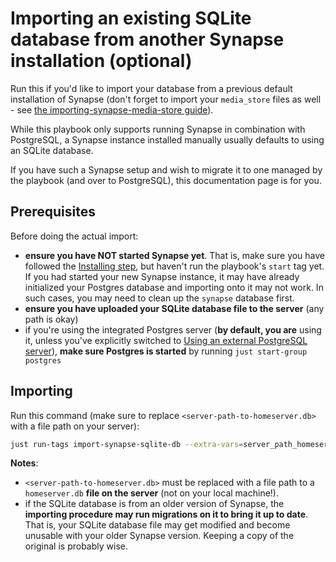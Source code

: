 # Importing an existing SQLite database from another Synapse installation (optional)

Run this if you'd like to import your database from a previous default installation of Synapse (don't forget to import your `media_store` files as well - see [the importing-synapse-media-store guide](importing-synapse-media-store.md)).

While this playbook only supports running Synapse in combination with PostgreSQL, a Synapse instance installed manually usually defaults to using an SQLite database.

If you have such a Synapse setup and wish to migrate it to one managed by the playbook (and over to PostgreSQL), this documentation page is for you.

## Prerequisites

Before doing the actual import:

- **ensure you have NOT started Synapse yet**. That is, make sure you have followed the [Installing step](installing.md), but haven't run the playbook's `start` tag yet. If you had started your new Synapse instance, it may have already initialized your Postgres database and importing onto it may not work. In such cases, you may need to clean up the `synapse` database first.
- **ensure you have uploaded your SQLite database file to the server** (any path is okay)
- if you're using the integrated Postgres server (**by default, you are** using it, unless you've explicitly switched to [Using an external PostgreSQL server](configuring-playbook-external-postgres.md)), **make sure Postgres is started** by running `just start-group postgres`

## Importing

Run this command (make sure to replace `<server-path-to-homeserver.db>` with a file path on your server):

```sh
just run-tags import-synapse-sqlite-db --extra-vars=server_path_homeserver_db=<server-path-to-homeserver.db>
```

**Notes**:

- `<server-path-to-homeserver.db>` must be replaced with a file path to a `homeserver.db` **file on the server** (not on your local machine!).
- if the SQLite database is from an older version of Synapse, the **importing procedure may run migrations on it to bring it up to date**. That is, your SQLite database file may get modified and become unusable with your older Synapse version. Keeping a copy of the original is probably wise.
